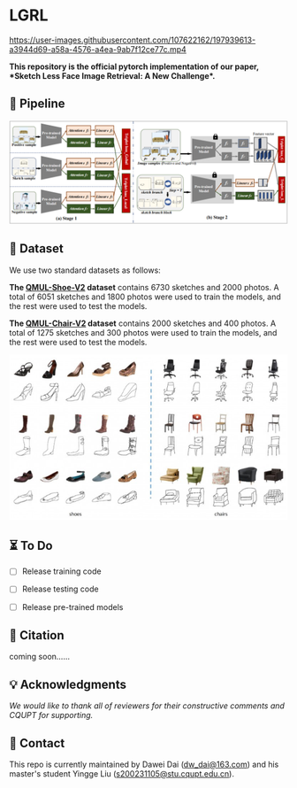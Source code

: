 # LGRL

https://user-images.githubusercontent.com/107622162/197939613-a3944d69-a58a-4576-a4ea-9ab7f12ce77c.mp4

**This repository is the official pytorch implementation of our paper, \*Sketch Less Face Image Retrieval: A New Challenge\*.**

## 🌟 Pipeline

![image-20221026125032094](README.assets/image-20221026125032094.png)

## :floppy_disk: Dataset

We use two standard datasets as follows:

**The [QMUL-Shoe-V2](http://sketchx.eecs.qmul.ac.uk/downloads/) dataset** contains 6730 sketches and 2000 photos. A total of 6051 sketches and 1800 photos were used to train the models, and the rest were used to test the models. 

**The [QMUL-Chair-V2](http://sketchx.eecs.qmul.ac.uk/downloads/) dataset** contains 2000 sketches and 400 photos. A total of 1275 sketches and 300 photos were used to train the models, and the rest were used to test the models.

![image-20221026125703395](README.assets/image-20221026125703395.png)

## ⏳ To Do

- [ ] Release training code

- [ ] Release testing code
- [ ] Release pre-trained models

## 📔 Citation

coming soon......

## 💡 Acknowledgments

*We would like to thank all of reviewers for their constructive comments and CQUPT for supporting.*

## 📨 Contact

This repo is currently maintained by Dawei Dai (dw_dai@163.com) and his master's student Yingge Liu (s200231105@stu.cqupt.edu.cn).
